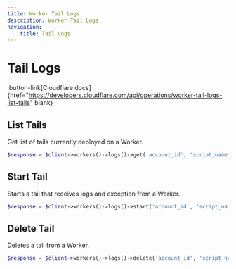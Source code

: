 ```yaml
---
title: Worker Tail Logs
description: Worker Tail Logs
navigation:
    title: Tail Logs
---
```


# Tail Logs

:button-link[Cloudflare docs]{href="https://developers.cloudflare.com/api/operations/worker-tail-logs-list-tails" blank}

## List Tails

Get list of tails currently deployed on a Worker.

```php [php]
$response = $client->workers()->logs()->get('account_id', 'script_name');
```

## Start Tail

Starts a tail that receives logs and exception from a Worker.

```php [php]
$response = $client->workers()->logs()->start('account_id', 'script_name');
```

## Delete Tail

Deletes a tail from a Worker.

```php [php]
$response = $client->workers()->logs()->delete('account_id', 'script_name', 'log_id');
```